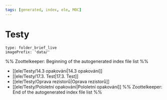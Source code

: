 ```yaml
---
tags: [generated, index, ele, MOC]
---
```

# Testy
```ccard
type: folder_brief_live
imagePrefix: 'data/'
```
%% Zoottelkeeper: Beginning of the autogenerated index file list  %%
-  [[ele/Testy/14.3 opakování|14.3 opakování]]
-  [[ele/Testy/17.3. Test|17.3. Test]]
-  [[ele/Testy/Oprava rezistorů|Oprava rezistorů]]
-  [[ele/Testy/Pololetní opakování|Pololetní opakování]]
%% Zoottelkeeper: End of the autogenerated index file list  %%
